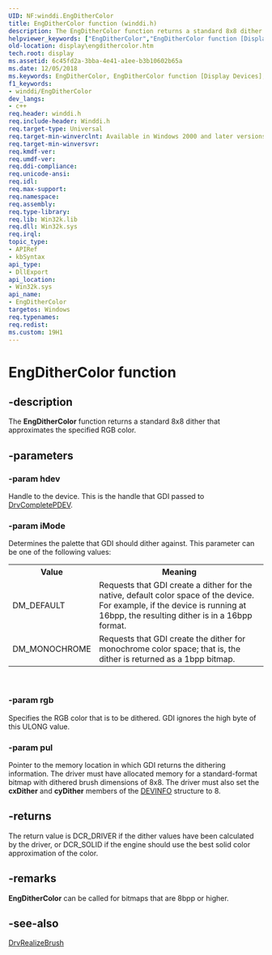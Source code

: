 ```yaml
---
UID: NF:winddi.EngDitherColor
title: EngDitherColor function (winddi.h)
description: The EngDitherColor function returns a standard 8x8 dither that approximates the specified RGB color.helpviewer_keywords: ["EngDitherColor","EngDitherColor function [Display Devices]","display.engdithercolor","gdifncs_99024e1a-c511-4b02-80dc-e39dd82a8d57.xml","winddi/EngDitherColor"]
old-location: display\engdithercolor.htm
tech.root: display
ms.assetid: 6c45fd2a-3bba-4e41-a1ee-b3b10602b65a
ms.date: 12/05/2018
ms.keywords: EngDitherColor, EngDitherColor function [Display Devices], display.engdithercolor, gdifncs_99024e1a-c511-4b02-80dc-e39dd82a8d57.xml, winddi/EngDitherColor
f1_keywords:
- winddi/EngDitherColor
dev_langs:
- c++
req.header: winddi.h
req.include-header: Winddi.h
req.target-type: Universal
req.target-min-winverclnt: Available in Windows 2000 and later versions of the Windows operating systems.
req.target-min-winversvr: 
req.kmdf-ver: 
req.umdf-ver: 
req.ddi-compliance: 
req.unicode-ansi: 
req.idl: 
req.max-support: 
req.namespace: 
req.assembly: 
req.type-library: 
req.lib: Win32k.lib
req.dll: Win32k.sys
req.irql: 
topic_type:
- APIRef
- kbSyntax
api_type:
- DllExport
api_location:
- Win32k.sys
api_name:
- EngDitherColor
targetos: Windows
req.typenames: 
req.redist: 
ms.custom: 19H1
---
```


# EngDitherColor function


## -description


The <b>EngDitherColor</b> function returns a standard 8x8 dither that approximates the specified RGB color.


## -parameters




### -param hdev

Handle to the device. This is the handle that GDI passed to <a href="https://docs.microsoft.com/windows/desktop/api/winddi/nf-winddi-drvcompletepdev">DrvCompletePDEV</a>.


### -param iMode

Determines the palette that GDI should dither against. This parameter can be one of the following values:

<table>
<tr>
<th>Value</th>
<th>Meaning</th>
</tr>
<tr>
<td>
DM_DEFAULT

</td>
<td>
Requests that GDI create a dither for the native, default color space of the device. For example, if the device is running at 16bpp, the resulting dither is in a 16bpp format. 

</td>
</tr>
<tr>
<td>
DM_MONOCHROME

</td>
<td>
Requests that GDI create the dither for monochrome color space; that is, the dither is returned as a 1bpp bitmap.

</td>
</tr>
</table>
 


### -param rgb

Specifies the RGB color that is to be dithered. GDI ignores the high byte of this ULONG value.


### -param pul

Pointer to the memory location in which GDI returns the dithering information. The driver must have allocated memory for a standard-format bitmap with dithered brush dimensions of 8x8. The driver must also set the <b>cxDither</b> and <b>cyDither</b> members of the <a href="https://docs.microsoft.com/windows/desktop/api/winddi/ns-winddi-devinfo">DEVINFO</a> structure to 8.


## -returns



The return value is DCR_DRIVER if the dither values have been calculated by the driver, or DCR_SOLID if the engine should use the best solid color approximation of the color. 




## -remarks



<b>EngDitherColor</b> can be called for bitmaps that are 8bpp or higher.




## -see-also




<a href="https://docs.microsoft.com/windows/desktop/api/winddi/nf-winddi-drvrealizebrush">DrvRealizeBrush</a>
 

 

